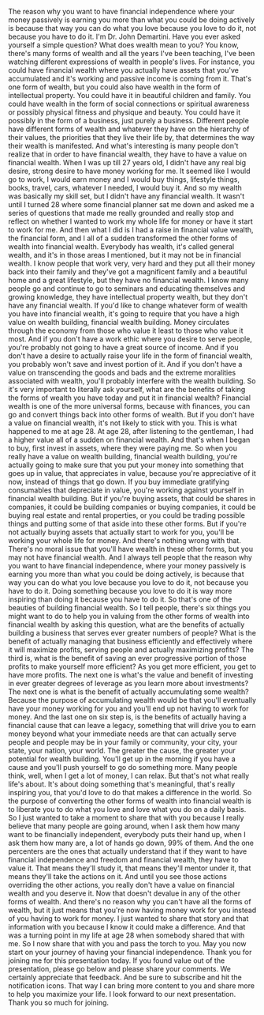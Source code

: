  The reason why you want to have financial independence where your money passively is earning you more than what you could be doing actively is because that way you can do what you love because you love to do it, not because you have to do it. I'm Dr. John Demartini. Have you ever asked yourself a simple question? What does wealth mean to you? You know, there's many forms of wealth and all the years I've been teaching, I've been watching different expressions of wealth in people's lives. For instance, you could have financial wealth where you actually have assets that you've accumulated and it's working and passive income is coming from it. That's one form of wealth, but you could also have wealth in the form of intellectual property. You could have it in beautiful children and family. You could have wealth in the form of social connections or spiritual awareness or possibly physical fitness and physique and beauty. You could have it possibly in the form of a business, just purely a business. Different people have different forms of wealth and whatever they have on the hierarchy of their values, the priorities that they live their life by, that determines the way their wealth is manifested. And what's interesting is many people don't realize that in order to have financial wealth, they have to have a value on financial wealth. When I was up till 27 years old, I didn't have any real big desire, strong desire to have money working for me. It seemed like I would go to work, I would earn money and I would buy things, lifestyle things, books, travel, cars, whatever I needed, I would buy it. And so my wealth was basically my skill set, but I didn't have any financial wealth. It wasn't until I turned 28 where some financial planner sat me down and asked me a series of questions that made me really grounded and really stop and reflect on whether I wanted to work my whole life for money or have it start to work for me. And then what I did is I had a raise in financial value wealth, the financial form, and I all of a sudden transformed the other forms of wealth into financial wealth. Everybody has wealth, it's called general wealth, and it's in those areas I mentioned, but it may not be in financial wealth. I know people that work very, very hard and they put all their money back into their family and they've got a magnificent family and a beautiful home and a great lifestyle, but they have no financial wealth. I know many people go and continue to go to seminars and educating themselves and growing knowledge, they have intellectual property wealth, but they don't have any financial wealth. If you'd like to change whatever form of wealth you have into financial wealth, it's going to require that you have a high value on wealth building, financial wealth building. Money circulates through the economy from those who value it least to those who value it most. And if you don't have a work ethic where you desire to serve people, you're probably not going to have a great source of income. And if you don't have a desire to actually raise your life in the form of financial wealth, you probably won't save and invest portion of it. And if you don't have a value on transcending the goods and bads and the extreme moralities associated with wealth, you'll probably interfere with the wealth building. So it's very important to literally ask yourself, what are the benefits of taking the forms of wealth you have today and put it in financial wealth? Financial wealth is one of the more universal forms, because with finances, you can go and convert things back into other forms of wealth. But if you don't have a value on financial wealth, it's not likely to stick with you. This is what happened to me at age 28. At age 28, after listening to the gentleman, I had a higher value all of a sudden on financial wealth. And that's when I began to buy, first invest in assets, where they were paying me. So when you really have a value on wealth building, financial wealth building, you're actually going to make sure that you put your money into something that goes up in value, that appreciates in value, because you're appreciative of it now, instead of things that go down. If you buy immediate gratifying consumables that depreciate in value, you're working against yourself in financial wealth building. But if you're buying assets, that could be shares in companies, it could be building companies or buying companies, it could be buying real estate and rental properties, or you could be trading possible things and putting some of that aside into these other forms. But if you're not actually buying assets that actually start to work for you, you'll be working your whole life for money. And there's nothing wrong with that. There's no moral issue that you'll have wealth in these other forms, but you may not have financial wealth. And I always tell people that the reason why you want to have financial independence, where your money passively is earning you more than what you could be doing actively, is because that way you can do what you love because you love to do it, not because you have to do it. Doing something because you love to do it is way more inspiring than doing it because you have to do it. So that's one of the beauties of building financial wealth. So I tell people, there's six things you might want to do to help you in valuing from the other forms of wealth into financial wealth by asking this question, what are the benefits of actually building a business that serves ever greater numbers of people? What is the benefit of actually managing that business efficiently and effectively where it will maximize profits, serving people and actually maximizing profits? The third is, what is the benefit of saving an ever progressive portion of those profits to make yourself more efficient? As you get more efficient, you get to have more profits. The next one is what's the value and benefit of investing in ever greater degrees of leverage as you learn more about investments? The next one is what is the benefit of actually accumulating some wealth? Because the purpose of accumulating wealth would be that you'll eventually have your money working for you and you'll end up not having to work for money. And the last one on six step is, is the benefits of actually having a financial cause that can leave a legacy, something that will drive you to earn money beyond what your immediate needs are that can actually serve people and people may be in your family or community, your city, your state, your nation, your world. The greater the cause, the greater your potential for wealth building. You'll get up in the morning if you have a cause and you'll push yourself to go do something more. Many people think, well, when I get a lot of money, I can relax. But that's not what really life's about. It's about doing something that's meaningful, that's really inspiring you, that you'd love to do that makes a difference in the world. So the purpose of converting the other forms of wealth into financial wealth is to liberate you to do what you love and love what you do on a daily basis. So I just wanted to take a moment to share that with you because I really believe that many people are going around, when I ask them how many want to be financially independent, everybody puts their hand up, when I ask them how many are, a lot of hands go down, 99% of them. And the one percenters are the ones that actually understand that if they want to have financial independence and freedom and financial wealth, they have to value it. That means they'll study it, that means they'll mentor under it, that means they'll take the actions on it. And until you see those actions overriding the other actions, you really don't have a value on financial wealth and you deserve it. Now that doesn't devalue in any of the other forms of wealth. And there's no reason why you can't have all the forms of wealth, but it just means that you're now having money work for you instead of you having to work for money. I just wanted to share that story and that information with you because I know it could make a difference. And that was a turning point in my life at age 28 when somebody shared that with me. So I now share that with you and pass the torch to you. May you now start on your journey of having your financial independence. Thank you for joining me for this presentation today. If you found value out of the presentation, please go below and please share your comments. We certainly appreciate that feedback. And be sure to subscribe and hit the notification icons. That way I can bring more content to you and share more to help you maximize your life. I look forward to our next presentation. Thank you so much for joining.